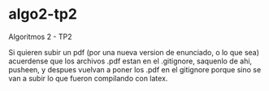 # algo2-tp2
Algoritmos 2 - TP2

Si quieren subir un pdf (por una nueva version de enunciado, o lo que sea) acuerdense que los archivos .pdf estan en el .gitignore, saquenlo de ahi, pusheen, y despues vuelvan a poner los .pdf en el gitignore porque sino se van a subir lo que fueron compilando con latex.
